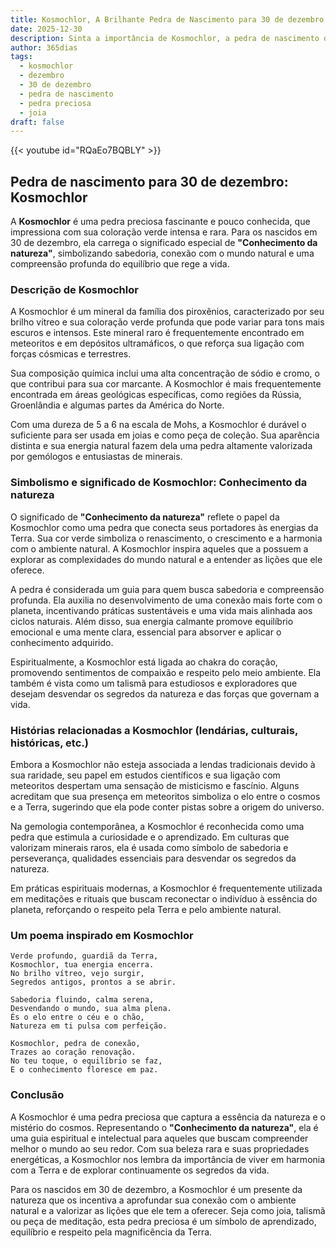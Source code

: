 ```yaml
---
title: Kosmochlor, A Brilhante Pedra de Nascimento para 30 de dezembro
date: 2025-12-30
description: Sinta a importância de Kosmochlor, a pedra de nascimento de 30 de dezembro que simboliza Conhecimento da natureza. Deixe que sua beleza e significado iluminem seu dia.
author: 365dias
tags:
  - kosmochlor
  - dezembro
  - 30 de dezembro
  - pedra de nascimento
  - pedra preciosa
  - joia
draft: false
---
```


{{< youtube id="RQaEo7BQBLY" >}}

## Pedra de nascimento para 30 de dezembro: Kosmochlor

A **Kosmochlor** é uma pedra preciosa fascinante e pouco conhecida, que impressiona com sua coloração verde intensa e rara. Para os nascidos em 30 de dezembro, ela carrega o significado especial de **"Conhecimento da natureza"**, simbolizando sabedoria, conexão com o mundo natural e uma compreensão profunda do equilíbrio que rege a vida.

### Descrição de Kosmochlor

A Kosmochlor é um mineral da família dos piroxênios, caracterizado por seu brilho vítreo e sua coloração verde profunda que pode variar para tons mais escuros e intensos. Este mineral raro é frequentemente encontrado em meteoritos e em depósitos ultramáficos, o que reforça sua ligação com forças cósmicas e terrestres.

Sua composição química inclui uma alta concentração de sódio e cromo, o que contribui para sua cor marcante. A Kosmochlor é mais frequentemente encontrada em áreas geológicas específicas, como regiões da Rússia, Groenlândia e algumas partes da América do Norte.

Com uma dureza de 5 a 6 na escala de Mohs, a Kosmochlor é durável o suficiente para ser usada em joias e como peça de coleção. Sua aparência distinta e sua energia natural fazem dela uma pedra altamente valorizada por gemólogos e entusiastas de minerais.

### Simbolismo e significado de Kosmochlor: Conhecimento da natureza

O significado de **"Conhecimento da natureza"** reflete o papel da Kosmochlor como uma pedra que conecta seus portadores às energias da Terra. Sua cor verde simboliza o renascimento, o crescimento e a harmonia com o ambiente natural. A Kosmochlor inspira aqueles que a possuem a explorar as complexidades do mundo natural e a entender as lições que ele oferece.

A pedra é considerada um guia para quem busca sabedoria e compreensão profunda. Ela auxilia no desenvolvimento de uma conexão mais forte com o planeta, incentivando práticas sustentáveis e uma vida mais alinhada aos ciclos naturais. Além disso, sua energia calmante promove equilíbrio emocional e uma mente clara, essencial para absorver e aplicar o conhecimento adquirido.

Espiritualmente, a Kosmochlor está ligada ao chakra do coração, promovendo sentimentos de compaixão e respeito pelo meio ambiente. Ela também é vista como um talismã para estudiosos e exploradores que desejam desvendar os segredos da natureza e das forças que governam a vida.

### Histórias relacionadas a Kosmochlor (lendárias, culturais, históricas, etc.)

Embora a Kosmochlor não esteja associada a lendas tradicionais devido à sua raridade, seu papel em estudos científicos e sua ligação com meteoritos despertam uma sensação de misticismo e fascínio. Alguns acreditam que sua presença em meteoritos simboliza o elo entre o cosmos e a Terra, sugerindo que ela pode conter pistas sobre a origem do universo.

Na gemologia contemporânea, a Kosmochlor é reconhecida como uma pedra que estimula a curiosidade e o aprendizado. Em culturas que valorizam minerais raros, ela é usada como símbolo de sabedoria e perseverança, qualidades essenciais para desvendar os segredos da natureza.

Em práticas espirituais modernas, a Kosmochlor é frequentemente utilizada em meditações e rituais que buscam reconectar o indivíduo à essência do planeta, reforçando o respeito pela Terra e pelo ambiente natural.

### Um poema inspirado em Kosmochlor

```
Verde profundo, guardiã da Terra,  
Kosmochlor, tua energia encerra.  
No brilho vítreo, vejo surgir,  
Segredos antigos, prontos a se abrir.  

Sabedoria fluindo, calma serena,  
Desvendando o mundo, sua alma plena.  
És o elo entre o céu e o chão,  
Natureza em ti pulsa com perfeição.  

Kosmochlor, pedra de conexão,  
Trazes ao coração renovação.  
No teu toque, o equilíbrio se faz,  
E o conhecimento floresce em paz.
```

### Conclusão

A Kosmochlor é uma pedra preciosa que captura a essência da natureza e o mistério do cosmos. Representando o **"Conhecimento da natureza"**, ela é uma guia espiritual e intelectual para aqueles que buscam compreender melhor o mundo ao seu redor. Com sua beleza rara e suas propriedades energéticas, a Kosmochlor nos lembra da importância de viver em harmonia com a Terra e de explorar continuamente os segredos da vida.

Para os nascidos em 30 de dezembro, a Kosmochlor é um presente da natureza que os incentiva a aprofundar sua conexão com o ambiente natural e a valorizar as lições que ele tem a oferecer. Seja como joia, talismã ou peça de meditação, esta pedra preciosa é um símbolo de aprendizado, equilíbrio e respeito pela magnificência da Terra.